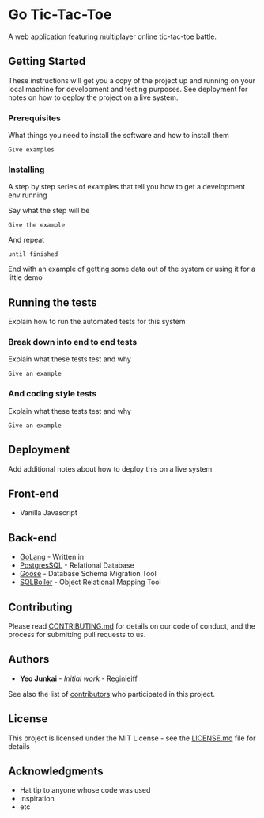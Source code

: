 # Go Tic-Tac-Toe

A web application featuring multiplayer online tic-tac-toe battle.

## Getting Started

These instructions will get you a copy of the project up and running on your local machine for development and testing purposes. See deployment for notes on how to deploy the project on a live system.

### Prerequisites

What things you need to install the software and how to install them

```
Give examples
```

### Installing

A step by step series of examples that tell you how to get a development env running

Say what the step will be

```
Give the example
```

And repeat

```
until finished
```

End with an example of getting some data out of the system or using it for a little demo

## Running the tests

Explain how to run the automated tests for this system

### Break down into end to end tests

Explain what these tests test and why

```
Give an example
```

### And coding style tests

Explain what these tests test and why

```
Give an example
```

## Deployment

Add additional notes about how to deploy this on a live system

## Front-end
* Vanilla Javascript

## Back-end

* [GoLang](https://github.com/golang/go) - Written in
* [PostgresSQL](https://www.postgresql.org/) - Relational Database
* [Goose](https://github.com/pressly/goose) - Database Schema Migration Tool
* [SQLBoiler](https://github.com/volatiletech/sqlboiler) - Object Relational Mapping Tool

## Contributing

Please read [CONTRIBUTING.md](https://gist.github.com/PurpleBooth/b24679402957c63ec426) for details on our code of conduct, and the process for submitting pull requests to us.

## Authors

* **Yeo Junkai** - *Initial work* - [Reginleiff](https://github.com/reginleiff)

See also the list of [contributors](https://github.com/your/project/contributors) who participated in this project.

## License

This project is licensed under the MIT License - see the [LICENSE.md](LICENSE.md) file for details

## Acknowledgments

* Hat tip to anyone whose code was used
* Inspiration
* etc
